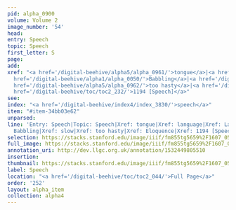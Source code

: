 ```yaml
---
pid: alpha_0900
volume: Volume 2
image_number: '54'
head: 
entry: Speech
topic: Speech
first_letter: S
page: 
add: 
xref: "<a href='/digital-beehive/alpha5/alpha_0961/'>tongue</a>|<a href='/digital-beehive/alpha3/alpha_0508/'>language</a>|Laconism|<a
  href='/digital-beehive/alpha1/alpha_0050/'>Babbling</a>|<a href='/digital-beehive/alpha4/alpha_0887/'>slow</a>|<a
  href='/digital-beehive/alpha5/alpha_0962/'>too hasty</a>|<a href='/digital-beehive/alpha2/alpha_0280/'>Eloquence</a>|<a
  href='/digital-beehive/toc/toc2_232/'>1194 [Speech]</a>"
see: 
index: "<a href='/digital-beehive/index4/index_3830/'>speech</a>"
item: "#item-34bb03e62"
unparsed: 
line: 'Entry: Speech|Topic: Speech|Xref: tongue|Xref: language|Xref: Laconism|Xref:
  Babbling|Xref: slow|Xref: too hasty|Xref: Eloquence|Xref: 1194 [Speech]|Index: speech|#item-34bb03e62'
selection: https://stacks.stanford.edu/image/iiif/fm855tg5659%2F1607_0521/750,4006,2979,846/full/0/default.jpg
full_image: https://stacks.stanford.edu/image/iiif/fm855tg5659%2F1607_0521/full/full/0/default.jpg
annotation_uri: http://dev.llgc.org.uk/annotation/1532449805510
insertion: 
thumbnail: https://stacks.stanford.edu/image/iiif/fm855tg5659%2F1607_0521/750,4006,600,180/250,/0/default.jpg
label: Speech
location: "<a href='/digital-beehive/toc/toc2_044/'>Full Page</a>"
order: '252'
layout: alpha_item
collection: alpha4
---
```

